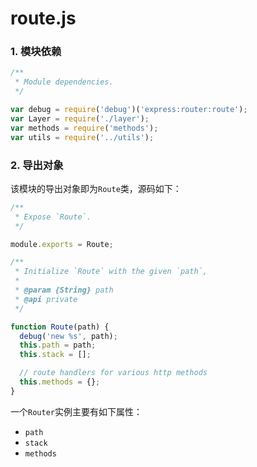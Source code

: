 # route.js

### 1. 模块依赖

```javascript
/**
 * Module dependencies.
 */

var debug = require('debug')('express:router:route');
var Layer = require('./layer');
var methods = require('methods');
var utils = require('../utils');
```

### 2. 导出对象

该模块的导出对象即为`Route`类，源码如下：

```javascript
/**
 * Expose `Route`.
 */

module.exports = Route;

/**
 * Initialize `Route` with the given `path`,
 *
 * @param {String} path
 * @api private
 */

function Route(path) {
  debug('new %s', path);
  this.path = path;
  this.stack = [];

  // route handlers for various http methods
  this.methods = {};
}
```

一个`Router`实例主要有如下属性：

- `path`
- `stack`
- `methods`